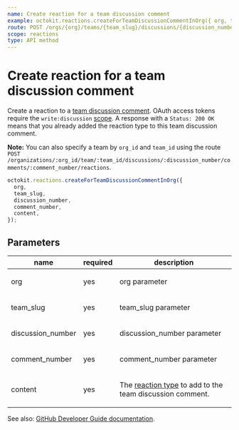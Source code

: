 ```yaml
---
name: Create reaction for a team discussion comment
example: octokit.reactions.createForTeamDiscussionCommentInOrg({ org, team_slug, discussion_number, comment_number, content })
route: POST /orgs/{org}/teams/{team_slug}/discussions/{discussion_number}/comments/{comment_number}/reactions
scope: reactions
type: API method
---
```


# Create reaction for a team discussion comment

Create a reaction to a [team discussion comment](https://developer.github.com/v3/teams/discussion_comments/). OAuth access tokens require the `write:discussion` [scope](https://developer.github.com/apps/building-oauth-apps/understanding-scopes-for-oauth-apps/). A response with a `Status: 200 OK` means that you already added the reaction type to this team discussion comment.

**Note:** You can also specify a team by `org_id` and `team_id` using the route `POST /organizations/:org_id/team/:team_id/discussions/:discussion_number/comments/:comment_number/reactions`.

```js
octokit.reactions.createForTeamDiscussionCommentInOrg({
  org,
  team_slug,
  discussion_number,
  comment_number,
  content,
});
```

## Parameters

<table>
  <thead>
    <tr>
      <th>name</th>
      <th>required</th>
      <th>description</th>
    </tr>
  </thead>
  <tbody>
    <tr><td>org</td><td>yes</td><td>

org parameter

</td></tr>
<tr><td>team_slug</td><td>yes</td><td>

team_slug parameter

</td></tr>
<tr><td>discussion_number</td><td>yes</td><td>

discussion_number parameter

</td></tr>
<tr><td>comment_number</td><td>yes</td><td>

comment_number parameter

</td></tr>
<tr><td>content</td><td>yes</td><td>

The [reaction type](https://developer.github.com/v3/reactions/#reaction-types) to add to the team discussion comment.

</td></tr>
  </tbody>
</table>

See also: [GitHub Developer Guide documentation](https://developer.github.com/v3/reactions/#create-reaction-for-a-team-discussion-comment).
